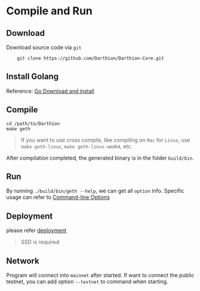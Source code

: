 # Compile and Run

## Download
Download source code via `git`
```
    git clone https://github.com/Darthion/Darthion-Core.git
```
## Install Golang
Reference: [Go Download and install](https://golang.org/doc/install)

## Compile
```
cd /path/to/Darthion
make geth
```
> If you want to use cross compile, like compiling on `Mac` for `Linux`, use `make geth-linux`, `make geth-linux-amd64`, etc.


After compilation completed, the generated binary is in the folder `build/bin`.

## Run
By running `./build/bin/geth --help`, we can get all `option` info. Specific usage can refer to [Command-line Options](https://geth.ethereum.org/docs/interface/command-line-options)

## Deployment

please refer [deployment](/dev/deploy.md)

> SSD is required

## Network
Program will connect into `mainnet` after started. If want to connect the public testnet, you can add option `--testnet` to command when starting. 
